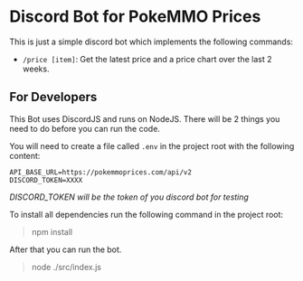 # Discord Bot for PokeMMO Prices

This is just a simple discord bot which implements the following commands:

 - `/price [item]`: Get the latest price and a price chart over the last 2 weeks.

## For Developers
This Bot uses DiscordJS and runs on NodeJS.
There will be 2 things you need to do before you can run the code.

You will need to create a file called `.env` in the project root with the following content:
```
API_BASE_URL=https://pokemmoprices.com/api/v2
DISCORD_TOKEN=XXXX
```
*DISCORD_TOKEN will be the token of you discord bot for testing*

To install all dependencies run the following command in the project root:
> npm install

After that you can run the bot.
> node ./src/index.js
